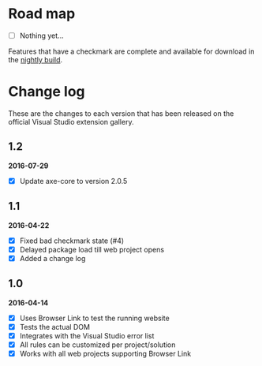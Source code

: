 # Road map

- [ ] Nothing yet...

Features that have a checkmark are complete and available for
download in the
[nightly build](http://vsixgallery.com/extension/25a79d25-0fff-4748-afaa-3a67ed116bc9/).

# Change log

These are the changes to each version that has been released
on the official Visual Studio extension gallery.

## 1.2

**2016-07-29**

- [x] Update axe-core to version 2.0.5

## 1.1

**2016-04-22**

- [x] Fixed bad checkmark state (#4)
- [x] Delayed package load till web project opens
- [x] Added a change log

## 1.0

**2016-04-14**

- [x] Uses Browser Link to test the running website
- [x] Tests the actual DOM
- [x] Integrates with the Visual Studio error list
- [x] All rules can be customized per project/solution
- [x] Works with all web projects supporting Browser Link